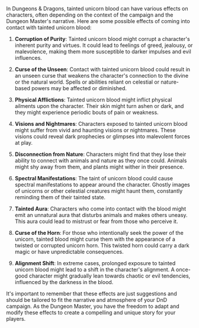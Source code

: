 In Dungeons & Dragons, tainted unicorn blood can have various effects on characters, often depending on the context of the campaign and the Dungeon Master's narrative. Here are some possible effects of coming into contact with tainted unicorn blood:

1. **Corruption of Purity**: Tainted unicorn blood might corrupt a character's inherent purity and virtues. It could lead to feelings of greed, jealousy, or malevolence, making them more susceptible to darker impulses and evil influences.
    
2. **Curse of the Unseen**: Contact with tainted unicorn blood could result in an unseen curse that weakens the character's connection to the divine or the natural world. Spells or abilities reliant on celestial or nature-based powers may be affected or diminished.
    
3. **Physical Afflictions**: Tainted unicorn blood might inflict physical ailments upon the character. Their skin might turn ashen or dark, and they might experience periodic bouts of pain or weakness.
    
4. **Visions and Nightmares**: Characters exposed to tainted unicorn blood might suffer from vivid and haunting visions or nightmares. These visions could reveal dark prophecies or glimpses into malevolent forces at play.
    
5. **Disconnection from Nature**: Characters might find that they lose their ability to connect with animals and nature as they once could. Animals might shy away from them, and plants might wither in their presence.
    
6. **Spectral Manifestations**: The taint of unicorn blood could cause spectral manifestations to appear around the character. Ghostly images of unicorns or other celestial creatures might haunt them, constantly reminding them of their tainted state.
    
7. **Tainted Aura**: Characters who come into contact with the blood might emit an unnatural aura that disturbs animals and makes others uneasy. This aura could lead to mistrust or fear from those who perceive it.
    
8. **Curse of the Horn**: For those who intentionally seek the power of the unicorn, tainted blood might curse them with the appearance of a twisted or corrupted unicorn horn. This twisted horn could carry a dark magic or have unpredictable consequences.
    
9. **Alignment Shift**: In extreme cases, prolonged exposure to tainted unicorn blood might lead to a shift in the character's alignment. A once-good character might gradually lean towards chaotic or evil tendencies, influenced by the darkness in the blood.
    

It's important to remember that these effects are just suggestions and should be tailored to fit the narrative and atmosphere of your DnD campaign. As the Dungeon Master, you have the freedom to adapt and modify these effects to create a compelling and unique story for your players.